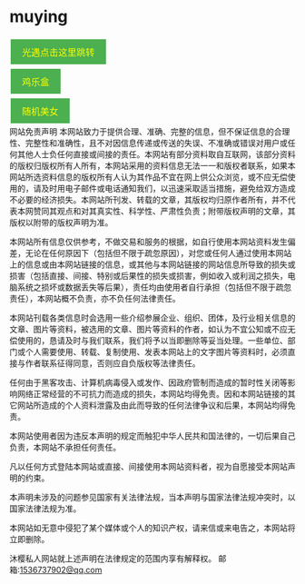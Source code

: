 # muying
<html lang="en">
<head>
  <meta charset="UTF-8">
  <meta name="viewport" content="width=device-width, initial-scale=1.0">
  <title>Fireworks Effect</title>
  <style>
  </style>
</head>
<body>
	<a href="https://www.123pan.com/s/DiuZjv-R2na.html" class="button">光遇点击这里跳转</a>  
	<br />
	<a href="https://hanmuying.github.io/ai-kun" class="button">鸡乐盒</a>
	<br />
	<a href="https://hanmuying.github.io/meinv/" class="button">随机美女</a>
	<style>  
	    .button {  
	        display: inline-block;  
	        padding: 10px 20px;  
	        text-decoration: none;  
	        background-color: #4CAF50; /* Green */  
	        border: none;  
	        color: yellow;  
	        text-align: center;  
	        text-decoration: none;  
	        display: inline-block;  
	        font-size: 16px;  
	        margin: 4px 2px;  
	        cursor: pointer;  
	    }  
	</style>
	<br />
网站免责声明
本网站致力于提供合理、准确、完整的信息，但不保证信息的合理性、完整性和准确性，且不对因信息传递或传送的失误、不准确或错误对用户或任何其他人士负任何直接或间接的责任。本网站有部分资料取自互联网，该部分资料的版权归版权所有人所有，本网站采用的资料信息无法一一和版权者联系，如果本网站所选资料信息的版权所有人认为其作品不宜在网上供公众浏览，或不应无偿使用的，请及时用电子邮件或电话通知我们，以迅速采取适当措施，避免给双方造成不必要的经济损失。本网站所刊发、转载的文章，其版权均归原作者所有，并不代表本网赞同其观点和对其真实性、科学性、严肃性负责；附带版权声明的文章，其版权以附带的版权声明为准。

本网站所有信息仅供参考，不做交易和服务的根据，如自行使用本网站资料发生偏差，无论在任何原因下（包括但不限于疏忽原因），对您或任何人通过使用本网站上的信息或由本网站链接的信息，或其他与本网站链接的网站信息所导致的损失或损害（包括直接、间接、特别或后果性的损失或损害，例如收入或利润之损失，电脑系统之损坏或数据丢失等后果），责任均由使用者自行承担（包括但不限于疏忽责任），本网站概不负责，亦不负任何法律责任。

本网站刊载各类信息时会选用一些介绍参展企业、组织、团体，及行业相关信息的文章、图片等资料，被选用的文章、图片等资料的作者，如认为不宜公知或不应无偿使用的，恳请及时与我们联系，我们将予以当即删除等妥当处理。一些单位、部门或个人需要使用、转载、复制使用、发表本网站上的文字图片等资料时，必须直接与作者联系征得同意，否则应自负版权等法律责任。

任何由于黑客攻击、计算机病毒侵入或发作、因政府管制而造成的暂时性关闭等影响网络正常经营的不可抗力而造成的损失，本网站均得免责。因和本网站链接的其它网站所造成的个人资料泄露及由此而导致的任何法律争议和后果，本网站均得免责。

本网站使用者因为违反本声明的规定而触犯中华人民共和国法律的，一切后果自己负责，本网站不承担任何责任。

凡以任何方式登陆本网站或直接、间接使用本网站资料者，视为自愿接受本网站声明的约束。

本声明未涉及的问题参见国家有关法律法规，当本声明与国家法律法规冲突时，以国家法律法规为准。

本网站如无意中侵犯了某个媒体或个人的知识产权，请来信或来电告之，本网站将立即删除。

沐樱私人网站就上述声明在法律规定的范围内享有解释权。
邮箱:1536737902@qq.com
</body>
</html>
